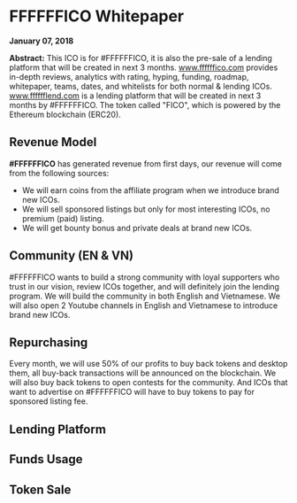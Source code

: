 <h1>FFFFFFICO Whitepaper</h1>

<strong>January 07, 2018</strong>

<strong>Abstract:</strong> This ICO is for #FFFFFFICO, it is also the pre-sale of a lending platform that will be created in next 3 months. <a target="_blank" href="https://www.ffffffico.com">www.ffffffico.com</a> provides in-depth reviews, analytics with rating, hyping, funding, roadmap, whitepaper, teams, dates, and whitelists for both normal & lending ICOs. <a target="_blank" href="https://www.fffffflend.com">www.fffffflend.com</a> is a lending platform that will be created in next 3 months by #FFFFFFICO. The token called "FICO", which is powered by the Ethereum blockchain (ERC20).

<h2>Revenue Model</h2>

<strong>#FFFFFFICO</strong> has generated revenue from first days, our revenue will come from the following sources: 

<ul>
  <li>We will earn coins from the affiliate program when we introduce brand new ICOs.</li>
  <li>We will sell sponsored listings but only for most interesting ICOs, no premium (paid) listing.</li>
  <li>We will get bounty bonus and private deals at brand new ICOs.</li>
</ul>

<h2>Community (EN & VN)</h2>
#FFFFFFICO wants to build a strong community with loyal supporters who trust in our vision, review ICOs together, and will definitely join the lending program. We will build the community in both English and Vietnamese. We will also open 2 Youtube channels in English and Vietnamese to introduce brand new ICOs. 

<h2>Repurchasing</h2>
Every month, we will use 50% of our profits to buy back tokens and desktop them, all buy-back transactions will be announced on the blockchain. We will also buy back tokens to open contests for the community. And ICOs that want to advertise on #FFFFFFICO will have to buy tokens to pay for sponsored listing fee.

<h2>Lending Platform</h2>


<h2>Funds Usage</h2>


<h2>Token Sale</h2>
